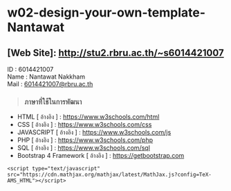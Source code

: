 # w02-design-your-own-template-Nantawat
## [Web Site]: http://stu2.rbru.ac.th/~s6014421007
ID : 6014421007 <br>
Name : Nantawat Nakkham <br>
Mail : 6014421007@rbru.ac.th <br>

> ### ภาษาที่ใช้ในการพัฒนา
- HTML [ อ้างอิง ] : https://www.w3schools.com/html 
- CSS [ อ้างอิง ] : https://www.w3schools.com/css 
- JAVASCRIPT [ อ้างอิง ] : https://www.w3schools.com/js 
- PHP [ อ้างอิง ] : https://www.w3schools.com/php 
- SQL [ อ้างอิง ] : https://www.w3schools.com/sql 
- Bootstrap 4 Framework [ อ้างอิง ] : https://getbootstrap.com 
 
```
<script type="text/javascript" src="https://cdn.mathjax.org/mathjax/latest/MathJax.js?config=TeX-AMS_HTML"></script>
```


